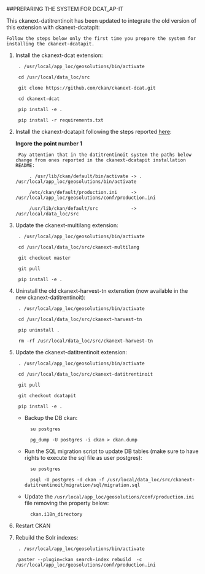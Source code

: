 
##PREPARING THE SYSTEM FOR DCAT_AP-IT

This ckanext-datitrentinoit has been updated to integrate the old version of this extension with ckanext-dcatapit:

	Follow the steps below only the first time you prepare the system for installing the ckanext-dcatapit.

1. Install the ckanext-dcat extension:

		. /usr/local/app_loc/geosolutions/bin/activate

		cd /usr/local/data_loc/src

		git clone https://github.com/ckan/ckanext-dcat.git

		cd ckanext-dcat

		pip install -e .

		pip install -r requirements.txt

2. Install the ckanext-dcatapit following the steps reported [here](https://github.com/geosolutions-it/ckanext-dcatapit#installation):

	**Ingore the point number 1**
	
		Pay attention that in the datitrentinoit system the paths below change from ones reported in the ckanext-dcatapit installation README:
		
			. /usr/lib/ckan/default/bin/activate -> . /usr/local/app_loc/geosolutions/bin/activate
			
			/etc/ckan/default/production.ini     -> /usr/local/app_loc/geosolutions/conf/production.ini
			
			/usr/lib/ckan/default/src            -> /usr/local/data_loc/src
		
3. Update the ckanext-multilang extension:

		. /usr/local/app_loc/geosolutions/bin/activate

		cd /usr/local/data_loc/src/ckanext-multilang
		
		git checkout master

		git pull

		pip install -e .
		
4. Uninstall the old ckanext-harvest-tn extenstion (now available in the new ckanext-datitrentinoit):

		. /usr/local/app_loc/geosolutions/bin/activate
		
		cd /usr/local/data_loc/src/ckanext-harvest-tn
		
		pip uninstall .
		
		rm -rf /usr/local/data_loc/src/ckanext-harvest-tn
	
5. Update the ckanext-datitrentinoit extension:

		. /usr/local/app_loc/geosolutions/bin/activate

		cd /usr/local/data_loc/src/ckanext-datitrentinoit

		git pull 

		git checkout dcatapit

		pip install -e .
	
	- Backup the DB ckan:
	
			su postgres

			pg_dump -U postgres -i ckan > ckan.dump
	
	- Run the SQL migration script to update DB tables (make sure to have rights to execute the sql file as user postgres):

			su postgres

			psql -U postgres -d ckan -f /usr/local/data_loc/src/ckanext-datitrentinoit/migration/sql/migration.sql
		
	- Update the `/usr/local/app_loc/geosolutions/conf/production.ini` file removing the property below:
	
			ckan.i18n_directory
	
6. Restart CKAN

7. Rebuild the Solr indexes:

		. /usr/local/app_loc/geosolutions/bin/activate

		paster --plugin=ckan search-index rebuild  -c /usr/local/app_loc/geosolutions/conf/production.ini
